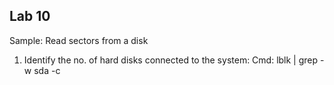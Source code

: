 ## Lab 10

Sample: Read sectors from a disk

1. Identify the no. of hard disks connected to the system:
   Cmd: lblk | grep -w sda -c

